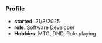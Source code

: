 ### Profile
- **started**: 21/3/2025
- **role**: Software Developer
- **Hobbies**: MTG, DND, Role playing